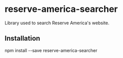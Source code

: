 # reserve-america-searcher

Library used to search Reserve America's website.

## Installation
npm install --save reserve-america-searcher
